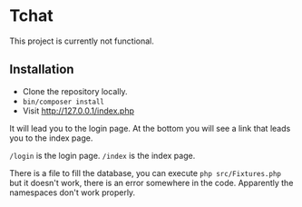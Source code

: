 # Tchat

This project is currently not functional.

## Installation

* Clone the repository locally.
* `bin/composer install`
* Visit http://127.0.0.1/index.php

It will lead you to the login page. At the bottom you will see a link that leads you to the index page.

`/login` is the login page.
`/index` is the index page. 

There is a file to fill the database, you can execute `php src/Fixtures.php` but it doesn't work, there is an error somewhere in the code. Apparently the
namespaces don't work properly.
